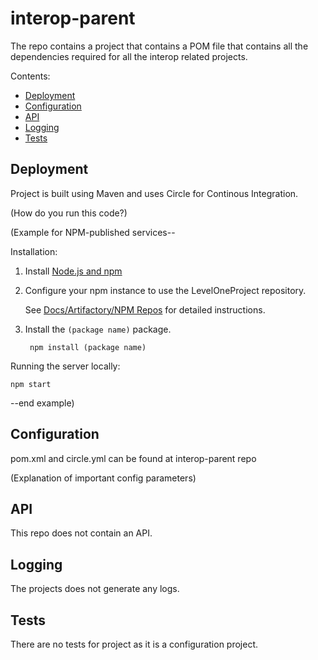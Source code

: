 # interop-parent

The repo contains a project that contains a POM file that contains all the dependencies required for all the interop related projects.

Contents:

- [Deployment](#deployment)
- [Configuration](#configuration)
- [API](#api)
- [Logging](#logging)
- [Tests](#tests)

## Deployment

Project is built using Maven and uses Circle for Continous Integration. 

(How do you run this code?)

(Example for NPM-published services--

Installation:

1. Install [Node.js and npm](https://nodejs.org/en/)

2. Configure your npm instance to use the LevelOneProject repository.

    See [Docs/Artifactory/NPM Repos](https://github.com/LevelOneProject/Docs/blob/master/Artifactory/npm_repos.md) for detailed instructions.

3. Install the `(package name)` package.

        npm install (package name)

Running the server locally:

    npm start

--end example)

## Configuration

pom.xml and circle.yml can be found at interop-parent repo

(Explanation of important config parameters)

## API

This repo does not contain an API.

## Logging

The projects does not generate any logs.

## Tests

There are no tests for project as it is a configuration project.
